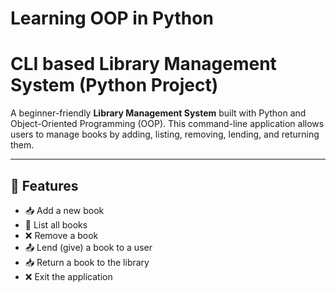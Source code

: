 # Learning OOP in Python

# CLI based Library Management System (Python Project)

A beginner-friendly **Library Management System** built with Python and Object-Oriented Programming (OOP). This command-line application allows users to manage books by adding, listing, removing, lending, and returning them.

---

## 🚀 Features

- 📥 Add a new book
- 📃 List all books
- ❌ Remove a book
- 📤 Lend (give) a book to a user
- 📥 Return a book to the library
- ❌ Exit the application

